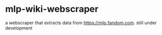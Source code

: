 # mlp-wiki-webscraper

a webscraper that extracts data from https://mlp.fandom.com. 
still under development
